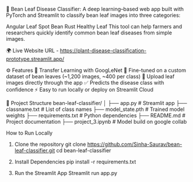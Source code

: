 🌱 Bean Leaf Disease Classifier:
A deep learning–based web app built with PyTorch and Streamlit to classify bean leaf images into three categories:

Angular Leaf Spot
Bean Rust
Healthy Leaf
This tool can help farmers and researchers quickly identify common bean leaf diseases from simple images.

🌍 Live Website
URL - https://plant-disease-classification-prototype.streamlit.app/

⚙️ Features
🧠 Transfer Learning with GoogLeNet
🎯 Fine-tuned on a custom dataset of bean leaves (~1,200 images, ~400 per class)
📸 Upload leaf images directly through the app
✅ Predicts the disease class with confidence
⚡ Easy to run locally or deploy on Streamlit Cloud

📂 Project Structure
bean-leaf-classifier/ │ ├── app.py # Streamlit app ├── classname.txt # List of class names ├── model_state.pth # Trained model weights ├── requirements.txt # Python dependencies ├── README.md # Project documentation ├── project_3.ipynb # Model build on google collab

How to Run Locally
1. Clone the repository
git clone https://github.com/Sinha-Saurav/bean-leaf-classifier.git
cd bean-leaf-classifier
2. Install Dependencies
pip install -r requirements.txt

3. Run the Streamlit App
Streamlit run app.py
